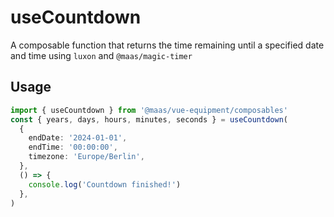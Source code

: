 # useCountdown

A composable function that returns the time remaining until a specified date and time using `luxon` and `@maas/magic-timer`

## Usage

```ts
import { useCountdown } from '@maas/vue-equipment/composables'
const { years, days, hours, minutes, seconds } = useCountdown(
  {
    endDate: '2024-01-01',
    endTime: '00:00:00',
    timezone: 'Europe/Berlin',
  },
  () => {
    console.log('Countdown finished!')
  },
)
```
